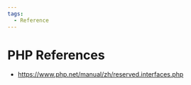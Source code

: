 ```yaml
---
tags:
  - Reference
---
```


# PHP References

- https://www.php.net/manual/zh/reserved.interfaces.php
